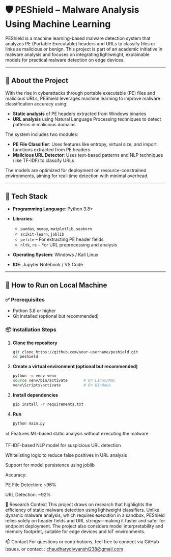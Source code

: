 # 🛡️ PEShield – Malware Analysis Using Machine Learning

PEShield is a machine learning-based malware detection system that analyzes PE (Portable Executable) headers and URLs to classify files or links as malicious or benign. This project is part of an academic initiative in malware analysis and focuses on integrating lightweight, explainable models for practical malware detection on edge devices.

---

## 📖 About the Project

With the rise in cyberattacks through portable executable (PE) files and malicious URLs, PEShield leverages machine learning to improve malware classification accuracy using:

- **Static analysis** of PE headers extracted from Windows binaries
- **URL analysis** using Natural Language Processing techniques to detect patterns in malicious domains

The system includes two modules:

- **PE File Classifier**: Uses features like entropy, virtual size, and import functions extracted from PE headers
- **Malicious URL Detector**: Uses text-based patterns and NLP techniques (like TF-IDF) to classify URLs

The models are optimized for deployment on resource-constrained environments, aiming for real-time detection with minimal overhead.

---

## 🔧 Tech Stack

- **Programming Language**: Python 3.8+
- **Libraries**:
  - `pandas`, `numpy`, `matplotlib`, `seaborn`
  - `scikit-learn`, `joblib`
  - `pefile` – For extracting PE header fields
  - `nltk`, `re` – For URL preprocessing and analysis

- **Operating System**: Windows / Kali Linux
- **IDE**: Jupyter Notebook / VS Code

---

## 🚀 How to Run on Local Machine

### ✅ Prerequisites

- Python 3.8 or higher
- Git installed (optional but recommended)

### 📦 Installation Steps

1. **Clone the repository**
   ```bash
   git clone https://github.com/your-username/peshield.git
   cd peshield
2. **Create a virtual environment (optional but recommended)**
   ```bash
   python -m venv venv
   source venv/bin/activate       # On Linux/Mac
   venv\Scripts\activate          # On Windows
3. **Install dependencies**
   ```bash
   pip install -r requirements.txt
4. **Run**
   ```bash
   python main.py

📊 Features
ML-based static analysis without executing the malware

TF-IDF-based NLP model for suspicious URL detection

Whitelisting logic to reduce false positives in URL analysis

Support for model persistence using joblib

Accuracy:

PE File Detection: ~96%

URL Detection: ~92%

🧠 Research Context
This project draws on research that highlights the efficiency of static malware detection using lightweight classifiers. Unlike dynamic malware analysis, which requires execution in a sandbox, PEShield relies solely on header fields and URL strings—making it faster and safer for endpoint deployment. The project also considers model interpretability and memory footprint, suitable for edge devices and IoT environments.

📫 Contact
For questions or contributions, feel free to connect via GitHub Issues.
or contact : chaudharydivyanshi238@gmail.com
